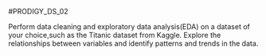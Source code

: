 #PRODIGY_DS_02

Perform data cleaning and exploratory
data analysis(EDA) on a dataset of your
choice,such as the Titanic dataset from
Kaggle. Explore the relationships 
between variables and identify patterns
and trends in the data.

